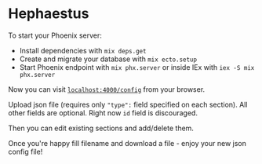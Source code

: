 # Hephaestus

To start your Phoenix server:

  * Install dependencies with `mix deps.get`
  * Create and migrate your database with `mix ecto.setup`
  * Start Phoenix endpoint with `mix phx.server` or inside IEx with `iex -S mix phx.server`

Now you can visit [`localhost:4000/config`](http://localhost:4000/config) from your browser.

Upload json file (requires only `"type":` field specified on each section). All other fields are optional. Right now `id` field is discouraged.

Then you can edit existing sections and add/delete them.

Once you're happy fill filename and download a file - enjoy your new json config file!
